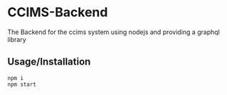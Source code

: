 # CCIMS-Backend
The Backend for the ccims system using nodejs and providing a graphql library

## Usage/Installation
```
npm i
npm start
```